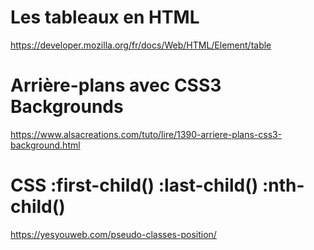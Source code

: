 # Les tableaux en HTML
https://developer.mozilla.org/fr/docs/Web/HTML/Element/table

# Arrière-plans avec CSS3 Backgrounds
https://www.alsacreations.com/tuto/lire/1390-arriere-plans-css3-background.html

# CSS :first-child() :last-child() :nth-child()
https://yesyouweb.com/pseudo-classes-position/